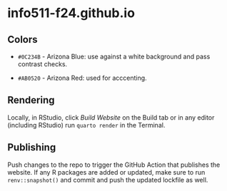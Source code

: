 # info511-f24.github.io

## Colors

-   `#0C234B` - Arizona Blue: use against a white background and pass contrast checks.

-   `#AB0520` - Arizona Red: used for acccenting.

## Rendering

Locally, in RStudio, click *Build Website* on the Build tab or in any editor (including RStudio) run `quarto render` in the Terminal.

## Publishing

Push changes to the repo to trigger the GitHub Action that publishes the website. If any R packages are added or updated, make sure to run `renv::snapshot()` and commit and push the updated lockfile as well.
